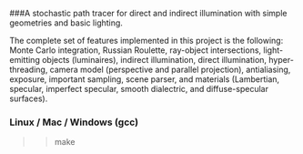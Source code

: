 ###A stochastic path tracer for direct and indirect illumination with simple geometries and basic lighting.

The complete set of features implemented in this project is the following:  Monte Carlo integration, Russian Roulette, ray-object intersections, light-emitting objects (luminaires), indirect illumination, direct illumination, hyper-threading, camera model (perspective and parallel projection), antialiasing, exposure, important sampling, scene parser, and materials (Lambertian, specular, imperfect specular, smooth dialectric, and diffuse-specular surfaces). 


### Linux / Mac / Windows (gcc)

>>  make


